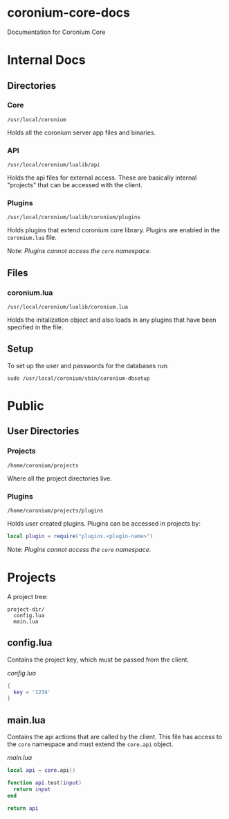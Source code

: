 # coronium-core-docs
Documentation for Coronium Core

# Internal Docs

## Directories

### Core

`/usr/local/coronium`

Holds all the coronium server app files and binaries.

### API

`/usr/local/coronium/lualib/api`

Holds the api files for external access. These are basically internal "projects" that can be accessed with the client.

### Plugins

`/usr/local/coronium/lualib/coronium/plugins`

Holds plugins that extend coronium core library. Plugins are enabled in the `coronium.lua` file.

Note: _Plugins cannot access the `core` namespace._

## Files

### coronium.lua

`/usr/local/coronium/lualib/coronium.lua`

Holds the initalization object and also loads in any plugins that have been specified in the file.

## Setup

To set up the user and passwords for the databases run:

`sudo /usr/local/coronium/sbin/coronium-dbsetup`

# Public

## User Directories

### Projects

`/home/coronium/projects`

Where all the project directories live.

### Plugins

`/home/coronium/projects/plugins`

Holds user created plugins. Plugins can be accessed in projects by:

```lua
local plugin = require("plugins.<plugin-name>")
```

Note: _Plugins cannot access the `core` namespace._

# Projects

A project tree:

```
project-dir/
  config.lua
  main.lua
```

## config.lua

Contains the project key, which must be passed from the client.

_config.lua_

```lua
{
  key = '1234'
}
```


## main.lua

Contains the api actions that are called by the client. This file has access to the `core` namespace and must extend the `core.api` object.

_main.lua_

```lua
local api = core.api()

function api.test(input)
  return input
end 

return api
```

